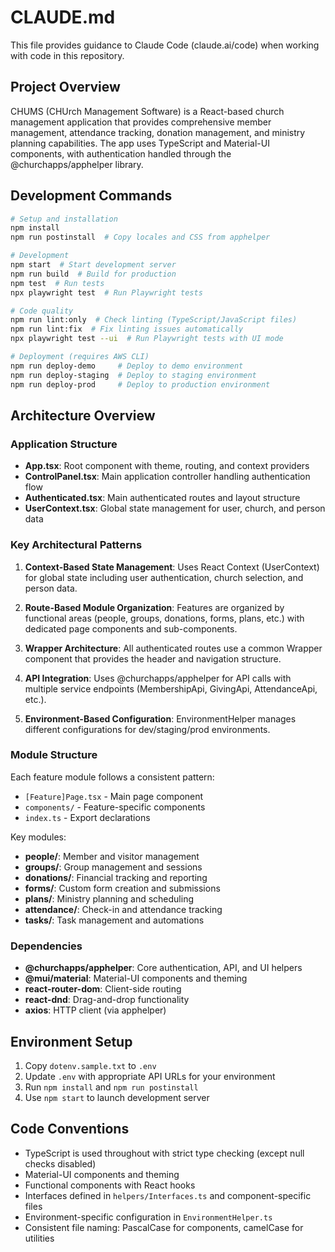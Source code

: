 # CLAUDE.md

This file provides guidance to Claude Code (claude.ai/code) when working with code in this repository.

## Project Overview

CHUMS (CHUrch Management Software) is a React-based church management application that provides comprehensive member management, attendance tracking, donation management, and ministry planning capabilities. The app uses TypeScript and Material-UI components, with authentication handled through the @churchapps/apphelper library.

## Development Commands

```bash
# Setup and installation
npm install
npm run postinstall  # Copy locales and CSS from apphelper

# Development
npm start  # Start development server
npm run build  # Build for production
npm test  # Run tests
npx playwright test  # Run Playwright tests

# Code quality
npm run lint:only  # Check linting (TypeScript/JavaScript files)
npm run lint:fix  # Fix linting issues automatically
npx playwright test --ui  # Run Playwright tests with UI mode

# Deployment (requires AWS CLI)
npm run deploy-demo     # Deploy to demo environment
npm run deploy-staging  # Deploy to staging environment
npm run deploy-prod     # Deploy to production environment
```

## Architecture Overview

### Application Structure
- **App.tsx**: Root component with theme, routing, and context providers
- **ControlPanel.tsx**: Main application controller handling authentication flow
- **Authenticated.tsx**: Main authenticated routes and layout structure
- **UserContext.tsx**: Global state management for user, church, and person data

### Key Architectural Patterns

1. **Context-Based State Management**: Uses React Context (UserContext) for global state including user authentication, church selection, and person data.

2. **Route-Based Module Organization**: Features are organized by functional areas (people, groups, donations, forms, plans, etc.) with dedicated page components and sub-components.

3. **Wrapper Architecture**: All authenticated routes use a common Wrapper component that provides the header and navigation structure.

4. **API Integration**: Uses @churchapps/apphelper for API calls with multiple service endpoints (MembershipApi, GivingApi, AttendanceApi, etc.).

5. **Environment-Based Configuration**: EnvironmentHelper manages different configurations for dev/staging/prod environments.

### Module Structure
Each feature module follows a consistent pattern:
- `[Feature]Page.tsx` - Main page component
- `components/` - Feature-specific components
- `index.ts` - Export declarations

Key modules:
- **people/**: Member and visitor management
- **groups/**: Group management and sessions
- **donations/**: Financial tracking and reporting
- **forms/**: Custom form creation and submissions
- **plans/**: Ministry planning and scheduling
- **attendance/**: Check-in and attendance tracking
- **tasks/**: Task management and automations

### Dependencies
- **@churchapps/apphelper**: Core authentication, API, and UI helpers
- **@mui/material**: Material-UI components and theming
- **react-router-dom**: Client-side routing
- **react-dnd**: Drag-and-drop functionality
- **axios**: HTTP client (via apphelper)

## Environment Setup

1. Copy `dotenv.sample.txt` to `.env`
2. Update `.env` with appropriate API URLs for your environment
3. Run `npm install` and `npm run postinstall`
4. Use `npm start` to launch development server

## Code Conventions

- TypeScript is used throughout with strict type checking (except null checks disabled)
- Material-UI components and theming
- Functional components with React hooks
- Interfaces defined in `helpers/Interfaces.ts` and component-specific files
- Environment-specific configuration in `EnvironmentHelper.ts`
- Consistent file naming: PascalCase for components, camelCase for utilities